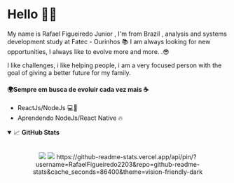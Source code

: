 # Hello 👋🏼
My name is Rafael Figueiredo Junior , I'm from Brazil , analysis and systems development study at Fatec - Ourinhos 📚 I am always looking for new opportunities, I always like to evolve more and more. .😎

I like challenges, i like helping people, i am a very focused person with the goal of giving a better future for my family.

#### 🌍Sempre em busca de evoluir cada vez mais ☕

- ReactJs/NodeJs  💻💓
- Aprendendo NodeJs/React Native 🔥



<details open>
  <summary>📈 <b>GitHub Stats</b></summary>
  <br>
  <p align="center">
  <img src="https://github-readme-stats.vercel.app/api?username=RafaelFigueiredo2203&show_icons=true&hide=contribs,prs&cache_seconds=86400&theme=react"/>

  <img src="https://github-readme-stats.vercel.app/api/top-langs/?username=RafaelFigueiredo2203&layout=compact&theme=dark">
  https://github-readme-stats.vercel.app/api/pin/?username=RafaelFigueiredo2203&repo=github-readme-stats&cache_seconds=86400&theme=vision-friendly-dark
  </p>

</details>
